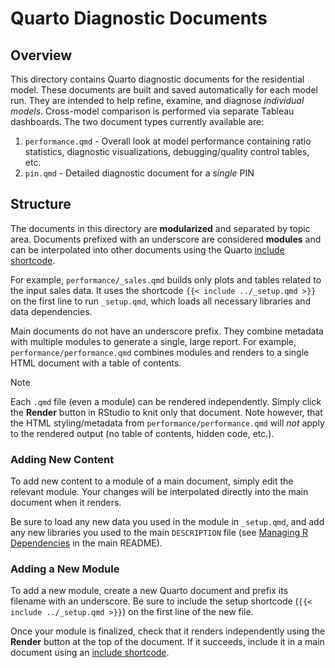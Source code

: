 # Quarto Diagnostic Documents

## Overview

This directory contains Quarto diagnostic documents for the residential model. These documents are built and saved automatically for each model run. They are intended to help refine, examine, and diagnose *individual models*. Cross-model comparison is performed via separate Tableau dashboards. The two document types currently available are:

1. `performance.qmd` - Overall look at model performance containing ratio statistics, diagnostic visualizations, debugging/quality control tables, etc.
2. `pin.qmd` - Detailed diagnostic document for a *single* PIN

## Structure

The documents in this directory are **modularized** and separated by topic area. Documents prefixed with an underscore are considered **modules** and can be interpolated into other documents using the Quarto [include shortcode](https://quarto.org/docs/authoring/includes.html).

For example, `performance/_sales.qmd` builds only plots and tables related to the input sales data. It uses the shortcode `{{< include ../_setup.qmd >}}` on the first line to run `_setup.qmd`, which loads all necessary libraries and data dependencies.

Main documents do not have an underscore prefix. They combine metadata with multiple modules to generate a single, large report. For example, `performance/performance.qmd` combines modules and renders to a single HTML document with a table of contents.

> [!NOTE]
Each `.qmd` file (even a module) can be rendered independently. Simply click the **Render** button in RStudio to knit only that document. Note however, that the HTML styling/metadata from `performance/performance.qmd` will *not* apply to the rendered output (no table of contents, hidden code, etc.).

### Adding New Content

To add new content to a module of a main document, simply edit the relevant module. Your changes will be interpolated directly into the main document when it renders.

Be sure to load any new data you used in the module in `_setup.qmd`, and add any new libraries you used to the main `DESCRIPTION` file (see [Managing R Dependencies](https://github.com/ccao-data/model-res-avm?tab=readme-ov-file#managing-r-dependencies) in the main README).

### Adding a New Module

To add a new module, create a new Quarto document and prefix its filename with an underscore. Be sure to include the setup shortcode (`{{< include ../_setup.qmd >}}`) on the first line of the new file.

Once your module is finalized, check that it renders independently using the **Render** button at the top of the document. If it succeeds, include it in a main document using an [include shortcode](https://quarto.org/docs/authoring/includes.html).
